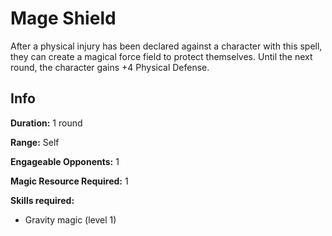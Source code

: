 # Mage Shield

After a physical injury has been declared against a character with this spell, they can create a magical force field to protect themselves. Until the next round, the character gains +4 Physical Defense.

## Info

**Duration:** 1 round

**Range:** Self

**Engageable Opponents:** 1

**Magic Resource Required:** 1

**Skills required:**

- Gravity magic (level 1)
